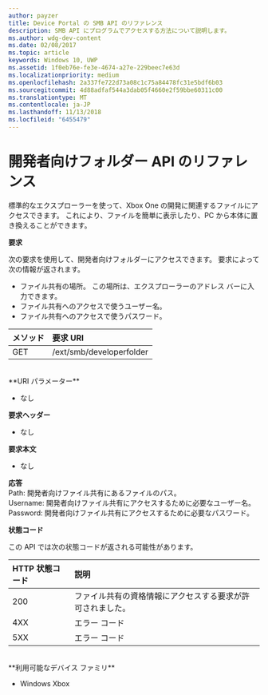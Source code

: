 ```yaml
---
author: payzer
title: Device Portal の SMB API のリファレンス
description: SMB API にプログラムでアクセスする方法について説明します。
ms.author: wdg-dev-content
ms.date: 02/08/2017
ms.topic: article
keywords: Windows 10, UWP
ms.assetid: 1f0eb76e-fe3e-4674-a27e-229beec7e63d
ms.localizationpriority: medium
ms.openlocfilehash: 2a337fe722d73a08c1c75a84478fc31e5bdf6b03
ms.sourcegitcommit: 4d88adfaf544a3dab05f4660e2f59bbe60311c00
ms.translationtype: MT
ms.contentlocale: ja-JP
ms.lasthandoff: 11/13/2018
ms.locfileid: "6455479"
---
```

# <a name="developer-folder-api-reference"></a>開発者向けフォルダー API のリファレンス   
標準的なエクスプローラーを使って、Xbox One の開発に関連するファイルにアクセスできます。 これにより、ファイルを簡単に表示したり、PC から本体に置き換えることができます。

**要求**

次の要求を使用して、開発者向けフォルダーにアクセスできます。 要求によって次の情報が返されます。    
* ファイル共有の場所。 この場所は、エクスプローラーのアドレス バーに入力できます。
* ファイル共有へのアクセスで使うユーザー名。
* ファイル共有へのアクセスで使うパスワード。

メソッド      | 要求 URI
:------     | :-----
GET | /ext/smb/developerfolder
<br />
**URI パラメーター**

- なし

**要求ヘッダー**

- なし

**要求本文**

- なし

**応答**   
Path: 開発者向けファイル共有にあるファイルのパス。   
Username: 開発者向けファイル共有にアクセスするために必要なユーザー名。   
Password: 開発者向けファイル共有にアクセスするために必要なパスワード。   

**状態コード**

この API では次の状態コードが返される可能性があります。

HTTP 状態コード      | 説明
:------     | :-----
200 | ファイル共有の資格情報にアクセスする要求が許可されました。
4XX | エラー コード
5XX | エラー コード
<br />
**利用可能なデバイス ファミリ**

* Windows Xbox
